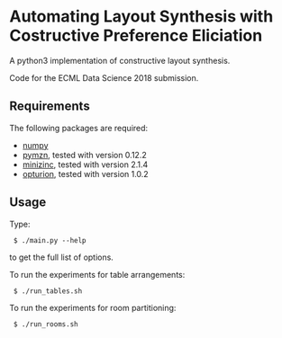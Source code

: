 Automating Layout Synthesis with Costructive Preference Eliciation
==================================================================

A python3 implementation of constructive layout synthesis.

Code for the ECML Data Science 2018 submission.

## Requirements

The following packages are required:

- [numpy](http://www.numpy.org/)
- [pymzn](https://github.com/paolodragone/pymzn), tested with version 0.12.2
- [minizinc](https://minizinc.org), tested with version 2.1.4
- [opturion](http://www.opturion.com/), tested with version 1.0.2

## Usage

Type:
```
 $ ./main.py --help
```
to get the full list of options.

To run the experiments for table arrangements:
```
 $ ./run_tables.sh
```

To run the experiments for room partitioning:
```
 $ ./run_rooms.sh
```

